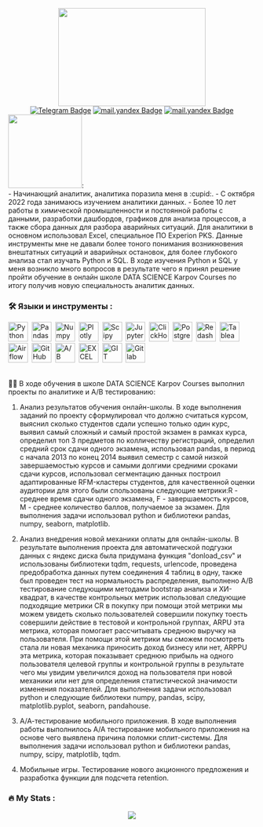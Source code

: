 <div id="header" align="center">
  <img src="https://media.giphy.com/media/jdPMeyv9rn0hZHh8n9/giphy.gif" width="300" height="200"/>
</div>

<div id="badges" align="center">
  <a href="https://t.me/Shikhanov63"><img src="https://img.shields.io/badge/Telegram-blue?logo=telegram&logoColor=white" alt="Telegram Badge"/></a>
  <a href="mailto:ShikhanovAS@yandex.ru"><img src="https://img.shields.io/badge/-Yandex-red?logo=Yandex&logoColor=white" alt="mail.yandex Badge"/></a> 
  <a href="https://wa.me/9084028885"><img src="https://img.shields.io/badge/-WHATSAPP-28D146?logo=whatsapp&logoColor=white" alt="mail.yandex Badge"/></a> 
</div>
<div id="header" align="left">
  <img src="https://media.giphy.com/media/v1.Y2lkPTc5MGI3NjExZDZjODkzNDFhYzlmNjBlMTQ2MjU4MjZiMjgxN2VjYjQwOTU3Mzg0MCZjdD1z/06URZ07ghkLOiziKPr/giphy.gif" width="150"/>:
</div>
- Начинающий аналитик, аналитика поразила меня в 	:cupid:.
- С октября 2022 года занимаюсь изучением аналитики данных.  
- Более 10 лет работы в химической промышленности и постоянной работы с данными, разработки дашбордов, графиков для анализа процессов, а также сбора данных для разбора аварийных ситуаций. Для аналитики в основном использовал Excel, специальное ПО Experion PKS. Данные инструменты мне не давали более тоного понимания возникновения внештатных ситуаций и аварийных остановок, для более глубокого анализа стал изучать Python и SQL. В ходе изучения Python и SQL у меня возникло много вопросов в результате чего я принял решение пройти обучение в онлайн школе DATA SCIENCE Karpov Courses по итогу получив новую специальность аналитик данных.

### :hammer_and_wrench: Языки и инструменты :
<div>
  <img src="https://img.shields.io/badge/python-white?logo=python&style=for-the-badge" title="Python" alt="Python" height="40"/>&nbsp;
  <img src="https://img.shields.io/badge/pandas-white?logo=pandas&logoColor=blue&style=for-the-badge" title="Pandas" alt="Pandas" height="40"/>&nbsp;
  <img src="https://img.shields.io/badge/numpy-white?logo=numpy&logoColor=blue&style=for-the-badge" title="Numpy" alt="Numpy" height="40"/>&nbsp;
  <img src="https://img.shields.io/badge/plotly-white?logo=plotly&logoColor=blue&style=for-the-badge" title="Plotly" alt="Plotly" height="40"/>&nbsp;
  <img src="https://img.shields.io/badge/Scipy-white?logo=Scipy&logoColor=black&style=for-the-badge" title="Scipy" alt="Scipy" height="40"/>&nbsp;
  <img src="https://img.shields.io/badge/Jupyter_notebook-white?logo=Jupyter&style=for-the-badge" title="Jupyter" alt="Jupyter" height="40"/>&nbsp;
  <img src="https://img.shields.io/badge/Clickhouse-white?logo=Clickhouse&style=for-the-badge" title="ClickHouse" alt="ClickHouse" height="40"/>&nbsp;   
  <img src="https://img.shields.io/badge/PostgreSQL-white?logo=PostgreSQL&s&style=for-the-badge" title="PostgreSQL" alt="PostgreSQL" height="40"/>&nbsp;
  <img src="https://img.shields.io/badge/redash-white?logo=redash&logoColor=black&style=for-the-badge" title="Redash" alt="Redash" height="40"/>&nbsp;
  <img src="https://img.shields.io/badge/Tableau-white?logo=Tableau&s&logoColor=yellow&style=for-the-badge" title="Tableau" alt="Tableau" height="40"/>&nbsp;
  <img src="https://img.shields.io/badge/Airflow-white?logo=Airflow&s&logoColor=yellow&style=for-the-badge" title="Airflow" alt="Airflow" height="40"/>&nbsp;
  <img src="https://img.shields.io/badge/github-white?logo=github&logoColor=black&style=for-the-badge" title="GitHub" alt="GitHub" height="40"/>&nbsp;
  <img src="https://img.shields.io/badge/A/B тесты-white?logo=A/B тесты&logoColor=black&style=for-the-badge" title="A/B тесты" alt="A/B тесты" height="40"/>&nbsp;    
  <img src="https://img.shields.io/badge/-EXCEL-FFF?&logo=EXCEL" title="EXCEL" alt="EXCEL" height="40"/>&nbsp; 
  <img src="https://img.shields.io/badge/-GIT-FFF?&logo=GIT" title="GIT" alt="GIT" height="40"/>&nbsp; 
  <img src="https://img.shields.io/badge/-Gitlab-FFF?&logo=Gitlab" title="Gitlab" alt="Gitlab" height="40"/>&nbsp; 
</div>

<br> :man_student: В ходе обучения в школе DATA SCIENCE Karpov Courses выполнил проекты по аналитике и А/В тестированию:

1.	Анализ результатов обучения онлайн-школы. В ходе выполнения заданий по проекту сформулировал что должно считаться курсом, выяснил сколько студентов сдали успешно только один курс, выявил самый сложный и самый простой экзамен в рамках курса, определил топ 3 предметов по колличеству регистраций, определил средний срок сдачи одного экзамена, использовал pandas, в период с начала 2013 по конец 2014 выявил семестр с самой низкой завершаемостью курсов и самыми долгими средними сроками сдачи курсов, использовал сегментацию данных построил адаптированные RFM-кластеры студентов, для качественной оценки аудитории для этого были спользованы следующие метрики:R - среднее время сдачи одного экзамена, F - завершаемость курсов, M - среднее количество баллов, получаемое за экзамен. Для выполнения задачи использовал python и библиотеки pandas, numpy, seaborn, matplotlib.

2.	Анализ внедрения новой механики оплаты для онлайн-школы. В результате выполнения проекта для автоматической подгузки данных с яндекс диска была придумана функция "donload_csv" и использованы библиотеки tqdm, requests, urlencode, проведена предобработка данных путем соединения 4 таблиц в одну, также был проведен тест на нормальность распределения, выполнено А/В тестирование следующими методами bootstrap анализа и ХИ-квадрат, в качестве контрольных метрик использовал следующие подходящие метрики CR в покупку при помощи этой метрики мы можем увидеть сколько пользователей совершили покупку тоесть совершили действие в тестовой и контрольной группах, ARPU эта метрика, которая помогает рассчитывать среднюю выручку на пользователя. При помощи этой метрики мы сможем посмотреть стала ли новая механика приносить доход бизнесу или нет, ARPPU эта метрика, которая показывает среднюю прибыль на одного пользователя целевой группы и контрольной группы в результате чего мы увидим увеличился доход на пользователя при новой механики или нет для определения статистической значимости изменения показателей. Для выполнения задачи использовал python и следующие библиотеки numpy, pandas, scipy, matplotlib.pyplot, seaborn, pandahouse.   

3.  А/А-тестирование мобильного приложения. В ходе выполнения работы выполнилось А/А тестирование мобильного приложения на основе чего выявлена причина поломки сплит-системы. Для выполнения задачи использовал python и библиотеки pandas, numpy, scipy, matplotlib, tqdm.
 
4. Мобильные игры. Тестирование нового акционного предложения и разработка функции для подсчета retention.

### :fire: My Stats :
<div id="header" align="center">
  
 ![](http://github-profile-summary-cards.vercel.app/api/cards/stats?username=Aleksandr-Shikhanov&theme=default)   
  
</div>         
